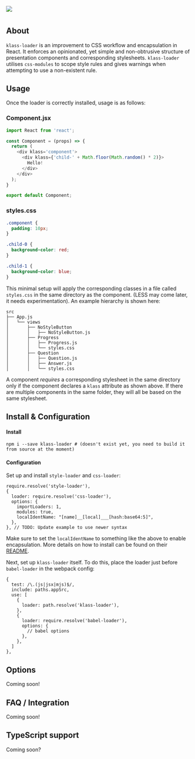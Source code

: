![](https://i.imgur.com/S0v8XBG.png)
#

## About
`klass-loader` is an improvement to CSS workflow and encapsulation in React. It enforces an opinionated, yet simple and non-obtrusive structure of presentation components and corresponding stylesheets. `klass-loader` utilises `css-modules` to scope style rules and gives warnings when attempting to use a non-existent rule.

## Usage
Once the loader is correctly installed, usage is as follows:

### Component.jsx
```javascript
import React from 'react';

const Component = (props) => {
  return (
    <div klass='component'>
      <div klass={'child-' + Math.floor(Math.random() * 2)}>
        Hello!
      </div>
    </div>
  );
}

export default Component;
 ```
 
### styles.css
```css
.component {
  padding: 10px;
}

.child-0 {
  background-color: red; 
}

.child-1 {
  background-color: blue;
}
```
 
This minimal setup will apply the corresponding classes in a file called `styles.css` in the same directory as the component. (LESS may come later, it needs experimentation). An example hierarchy is shown here:

```
src
├── App.js
│   └── views
│       ├── NoStyleButton
│       │   ├── NoStyleButton.js
│       ├── Progress
│       │   ├── Progress.js
│       │   └── styles.css
│       ├── Question
│       │   ├── Question.js
│       │   ├── Answer.js
│       │   └── styles.css
```

A component *requires* a corresponding stylesheet in the same directory only if the component declares a `klass` attribute as shown above. If there are multiple components in the same folder, they will all be based on the same stylesheet.

## Install & Configuration

#### Install
    npm i --save klass-loader # (doesn't exist yet, you need to build it from source at the moment)
    
#### Configuration

Set up and install `style-loader` and `css-loader`:

    require.resolve('style-loader'),
    {
      loader: require.resolve('css-loader'),
      options: {
        importLoaders: 1,
        modules: true,
        localIdentName: "[name]__[local]___[hash:base64:5]",  
      },
    }, // TODO: Update example to use newer syntax
    
Make sure to set the `localIdentName` to something like the above to enable encapsulation. More details on how to install can be found on their [README](https://github.com/webpack-contrib/css-loader).

Next, set up `klass-loader` itself. To do this, place the loader just before `babel-loader` in the webpack config:

```
{
  test: /\.(js|jsx|mjs)$/,
  include: paths.appSrc,
  use: [
    {
      loader: path.resolve('klass-loader'),
    },
    {
      loader: require.resolve('babel-loader'),
      options: {
        // babel options
      },
    },
  ]
},
```

## Options
Coming soon!

## FAQ / Integration
Coming soon!

## TypeScript support
Coming soon?

